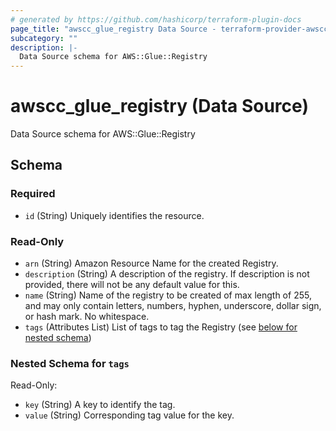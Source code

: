 ```yaml
---
# generated by https://github.com/hashicorp/terraform-plugin-docs
page_title: "awscc_glue_registry Data Source - terraform-provider-awscc"
subcategory: ""
description: |-
  Data Source schema for AWS::Glue::Registry
---
```


# awscc_glue_registry (Data Source)

Data Source schema for AWS::Glue::Registry



<!-- schema generated by tfplugindocs -->
## Schema

### Required

- `id` (String) Uniquely identifies the resource.

### Read-Only

- `arn` (String) Amazon Resource Name for the created Registry.
- `description` (String) A description of the registry. If description is not provided, there will not be any default value for this.
- `name` (String) Name of the registry to be created of max length of 255, and may only contain letters, numbers, hyphen, underscore, dollar sign, or hash mark.  No whitespace.
- `tags` (Attributes List) List of tags to tag the Registry (see [below for nested schema](#nestedatt--tags))

<a id="nestedatt--tags"></a>
### Nested Schema for `tags`

Read-Only:

- `key` (String) A key to identify the tag.
- `value` (String) Corresponding tag value for the key.


